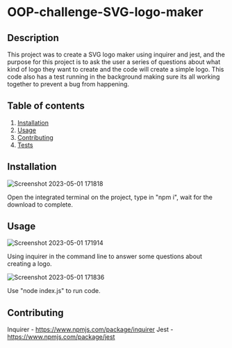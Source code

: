 # OOP-challenge-SVG-logo-maker
 
## Description

 This project was to create a SVG logo maker using inquirer and jest, and the purpose for this project is to ask the user a series of questions about what kind of logo they want to create and the code will create a simple logo. This code also has a test running in the background making sure its all working together to prevent a bug from happening.

 ## Table of contents

1. [Installation](#installation)
2. [Usage](#usage)
3. [Contributing](#contributing)
4. [Tests](#tests)

## Installation

![Screenshot 2023-05-01 171818](https://user-images.githubusercontent.com/124110067/235542400-3e20d4a4-c8ac-4b79-8b30-baed8322fce9.png)

Open the integrated terminal on the project, type in "npm i", wait for the download to complete.

## Usage

![Screenshot 2023-05-01 171914](https://user-images.githubusercontent.com/124110067/235542314-48339026-ce4c-449c-9eda-436d8b83595f.png)

Using inquirer in the command line to answer some questions about creating a logo.

![Screenshot 2023-05-01 171836](https://user-images.githubusercontent.com/124110067/235542338-eec9ba61-4bb1-491c-a2a7-1353fa9bdd00.png)

Use "node index.js" to run code.

## Contributing

Inquirer - https://www.npmjs.com/package/inquirer
Jest - https://www.npmjs.com/package/jest

